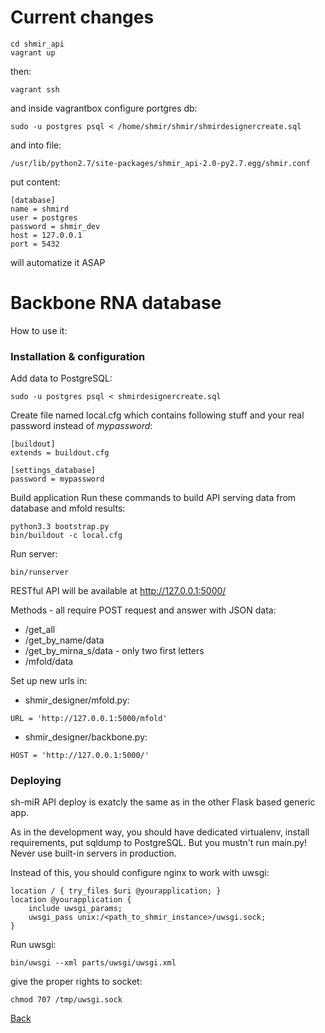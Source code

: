 Current changes
===============

```
cd shmir_api
vagrant up
```
then:
```
vagrant ssh
```
and inside vagrantbox configure portgres db:
```
sudo -u postgres psql < /home/shmir/shmir/shmirdesignercreate.sql
```
and into file:
```
/usr/lib/python2.7/site-packages/shmir_api-2.0-py2.7.egg/shmir.conf
```
put content:
```
[database]
name = shmird
user = postgres
password = shmir_dev
host = 127.0.0.1
port = 5432
```
will automatize it ASAP

Backbone RNA database
==========================

How to use it:

### Installation & configuration

Add data to PostgreSQL:
```
sudo -u postgres psql < shmirdesignercreate.sql
```
Create file named local.cfg which contains following stuff and your real password instead of *mypassword*:
```
[buildout]
extends = buildout.cfg

[settings_database]
password = mypassword
```
Build application
Run these commands to build API serving data from database and mfold results:
```
python3.3 bootstrap.py
bin/buildout -c local.cfg
```
Run server:
```
bin/runserver
```
RESTful API will be available at http://127.0.0.1:5000/

Methods - all require POST request and answer with JSON data:
* /get_all
* /get_by_name/data
* /get_by_mirna_s/data - only two first letters
* /mfold/data

Set up new urls in:
* shmir_designer/mfold.py:
```
URL = 'http://127.0.0.1:5000/mfold'
```
* shmir_designer/backbone.py:
```
HOST = 'http://127.0.0.1:5000/'
```

### Deploying

sh-miR API deploy is exatcly the same as in the other Flask based generic app.

As in the development way, you should have dedicated virtualenv, install requirements, put sqldump to PostgreSQL. But you mustn't run main.py! Never use built-in servers in production.

Instead of this, you should configure nginx to work with uwsgi:

```
location / { try_files $uri @yourapplication; }
location @yourapplication {
    include uwsgi_params;
    uwsgi_pass unix:/<path_to_shmir_instance>/uwsgi.sock;
}
```

Run uwsgi:
```
bin/uwsgi --xml parts/uwsgi/uwsgi.xml
```
give the proper rights to socket:
```
chmod 707 /tmp/uwsgi.sock
```

[Back](../README.md)
